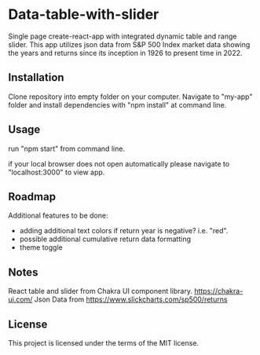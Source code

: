 # Data-table-with-slider



Single page create-react-app with integrated dynamic table and range slider.  This app utilizes json data from S&P 500 Index market data showing the years and returns since its inception in 1926 to present time in 2022.  




Installation
------------------------------------------------
Clone repository into empty folder on your computer.  Navigate to "my-app" folder and install dependencies with "npm install" at command line.  

Usage
------------------------------------------------
run "npm start" from command line.  

if your local browser does not open automatically please navigate to "localhost:3000" to view app.


Roadmap
-------------------------------------------------
Additional features to be done: 
- adding additional text colors if return year is negative? i.e. "red".
- possible additional cumulative return data formatting
- theme toggle


Notes
----------------------------------------
React table and slider from Chakra UI component library.  https://chakra-ui.com/
Json Data from https://www.slickcharts.com/sp500/returns

License
----------------------------------------
This project is licensed under the terms of the MIT license.


